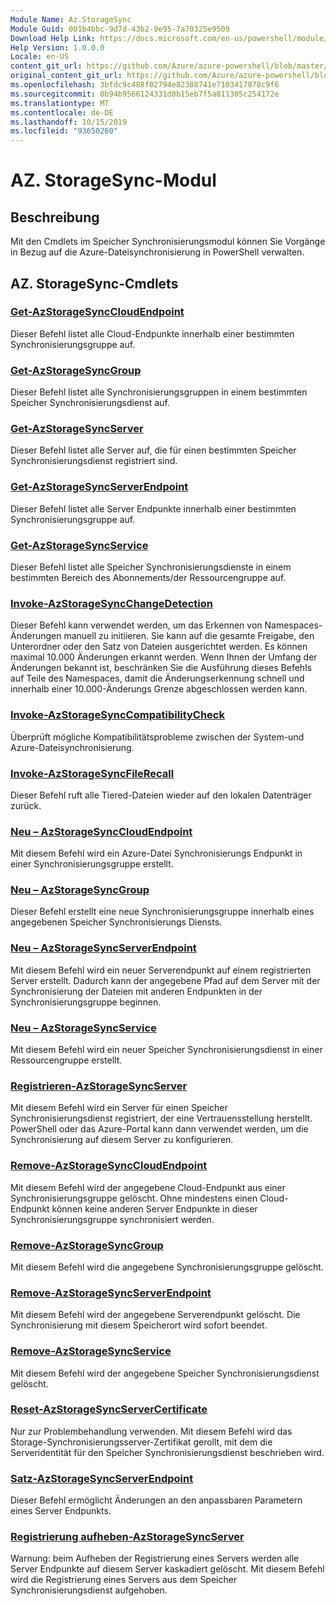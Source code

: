 ```yaml
---
Module Name: Az.StorageSync
Module Guid: 001b4bbc-9d7d-43b2-9e95-7a70325e9509
Download Help Link: https://docs.microsoft.com/en-us/powershell/module/az.storagesync
Help Version: 1.0.0.0
Locale: en-US
content_git_url: https://github.com/Azure/azure-powershell/blob/master/src/StorageSync/StorageSync/help/Az.StorageSync.md
original_content_git_url: https://github.com/Azure/azure-powershell/blob/master/src/StorageSync/StorageSync/help/Az.StorageSync.md
ms.openlocfilehash: 3bfdc9c488f02794e82388741e7103417878c9f6
ms.sourcegitcommit: 0b94b9566124331d0b15eb7f5a811305c254172e
ms.translationtype: MT
ms.contentlocale: de-DE
ms.lasthandoff: 10/15/2019
ms.locfileid: "93650260"
---
```

# AZ. StorageSync-Modul
## Beschreibung
Mit den Cmdlets im Speicher Synchronisierungsmodul können Sie Vorgänge in Bezug auf die Azure-Dateisynchronisierung in PowerShell verwalten.

## AZ. StorageSync-Cmdlets
### [Get-AzStorageSyncCloudEndpoint](Get-AzStorageSyncCloudEndpoint.md)
Dieser Befehl listet alle Cloud-Endpunkte innerhalb einer bestimmten Synchronisierungsgruppe auf.

### [Get-AzStorageSyncGroup](Get-AzStorageSyncGroup.md)
Dieser Befehl listet alle Synchronisierungsgruppen in einem bestimmten Speicher Synchronisierungsdienst auf.

### [Get-AzStorageSyncServer](Get-AzStorageSyncServer.md)
Dieser Befehl listet alle Server auf, die für einen bestimmten Speicher Synchronisierungsdienst registriert sind.

### [Get-AzStorageSyncServerEndpoint](Get-AzStorageSyncServerEndpoint.md)
Dieser Befehl listet alle Server Endpunkte innerhalb einer bestimmten Synchronisierungsgruppe auf.

### [Get-AzStorageSyncService](Get-AzStorageSyncService.md)
Dieser Befehl listet alle Speicher Synchronisierungsdienste in einem bestimmten Bereich des Abonnements/der Ressourcengruppe auf.

### [Invoke-AzStorageSyncChangeDetection](Invoke-AzStorageSyncChangeDetection.md)
Dieser Befehl kann verwendet werden, um das Erkennen von Namespaces-Änderungen manuell zu initiieren. Sie kann auf die gesamte Freigabe, den Unterordner oder den Satz von Dateien ausgerichtet werden. Es können maximal 10.000 Änderungen erkannt werden. Wenn Ihnen der Umfang der Änderungen bekannt ist, beschränken Sie die Ausführung dieses Befehls auf Teile des Namespaces, damit die Änderungserkennung schnell und innerhalb einer 10.000-Änderungs Grenze abgeschlossen werden kann.

### [Invoke-AzStorageSyncCompatibilityCheck](Invoke-AzStorageSyncCompatibilityCheck.md)
Überprüft mögliche Kompatibilitätsprobleme zwischen der System-und Azure-Dateisynchronisierung.

### [Invoke-AzStorageSyncFileRecall](Invoke-AzStorageSyncFileRecall.md)
Dieser Befehl ruft alle Tiered-Dateien wieder auf den lokalen Datenträger zurück.

### [Neu – AzStorageSyncCloudEndpoint](New-AzStorageSyncCloudEndpoint.md)
Mit diesem Befehl wird ein Azure-Datei Synchronisierungs Endpunkt in einer Synchronisierungsgruppe erstellt.

### [Neu – AzStorageSyncGroup](New-AzStorageSyncGroup.md)
Dieser Befehl erstellt eine neue Synchronisierungsgruppe innerhalb eines angegebenen Speicher Synchronisierungs Diensts.

### [Neu – AzStorageSyncServerEndpoint](New-AzStorageSyncServerEndpoint.md)
Mit diesem Befehl wird ein neuer Serverendpunkt auf einem registrierten Server erstellt. Dadurch kann der angegebene Pfad auf dem Server mit der Synchronisierung der Dateien mit anderen Endpunkten in der Synchronisierungsgruppe beginnen.

### [Neu – AzStorageSyncService](New-AzStorageSyncService.md)
Mit diesem Befehl wird ein neuer Speicher Synchronisierungsdienst in einer Ressourcengruppe erstellt.

### [Registrieren-AzStorageSyncServer](Register-AzStorageSyncServer.md)
Mit diesem Befehl wird ein Server für einen Speicher Synchronisierungsdienst registriert, der eine Vertrauensstellung herstellt. PowerShell oder das Azure-Portal kann dann verwendet werden, um die Synchronisierung auf diesem Server zu konfigurieren.

### [Remove-AzStorageSyncCloudEndpoint](Remove-AzStorageSyncCloudEndpoint.md)
Mit diesem Befehl wird der angegebene Cloud-Endpunkt aus einer Synchronisierungsgruppe gelöscht. Ohne mindestens einen Cloud-Endpunkt können keine anderen Server Endpunkte in dieser Synchronisierungsgruppe synchronisiert werden.

### [Remove-AzStorageSyncGroup](Remove-AzStorageSyncGroup.md)
Mit diesem Befehl wird die angegebene Synchronisierungsgruppe gelöscht.

### [Remove-AzStorageSyncServerEndpoint](Remove-AzStorageSyncServerEndpoint.md)
Mit diesem Befehl wird der angegebene Serverendpunkt gelöscht. Die Synchronisierung mit diesem Speicherort wird sofort beendet.

### [Remove-AzStorageSyncService](Remove-AzStorageSyncService.md)
Mit diesem Befehl wird der angegebene Speicher Synchronisierungsdienst gelöscht.

### [Reset-AzStorageSyncServerCertificate](Reset-AzStorageSyncServerCertificate.md)
Nur zur Problembehandlung verwenden. Mit diesem Befehl wird das Storage-Synchronisierungsserver-Zertifikat gerollt, mit dem die Serveridentität für den Speicher Synchronisierungsdienst beschrieben wird.

### [Satz-AzStorageSyncServerEndpoint](Set-AzStorageSyncServerEndpoint.md)
Dieser Befehl ermöglicht Änderungen an den anpassbaren Parametern eines Server Endpunkts.

### [Registrierung aufheben-AzStorageSyncServer](Unregister-AzStorageSyncServer.md)
Warnung: beim Aufheben der Registrierung eines Servers werden alle Server Endpunkte auf diesem Server kaskadiert gelöscht. Mit diesem Befehl wird die Registrierung eines Servers aus dem Speicher Synchronisierungsdienst aufgehoben.

